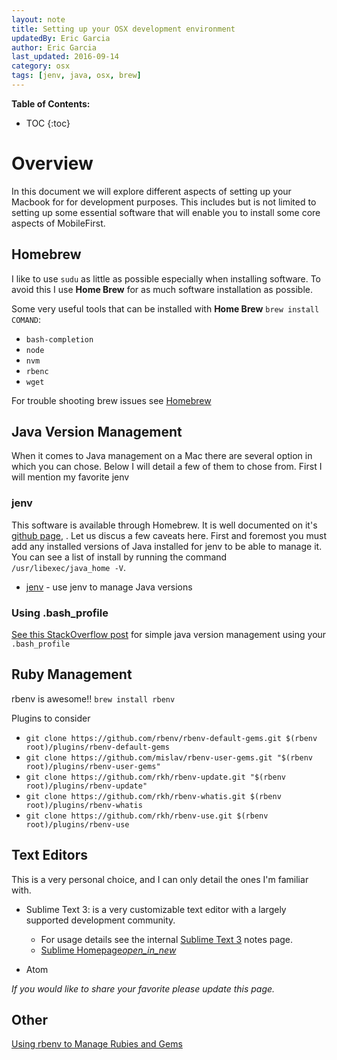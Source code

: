 ```yaml
---
layout: note
title: Setting up your OSX development environment
updatedBy: Eric Garcia
author: Eric Garcia
last_updated: 2016-09-14
category: osx
tags: [jenv, java, osx, brew]
---
```


**Table of Contents:**

* TOC
{:toc}

# Overview

In this document we will explore different aspects of setting up your Macbook for for development purposes.  This includes but is not limited to setting up some essential software that will enable you to install some core aspects of MobileFirst.

## Homebrew

I like to use `sudu` as little as possible especially when installing software.  To avoid this I use **Home Brew** for as much software installation as possible.

Some very useful tools that can be installed with **Home Brew** `brew install COMAND`:

* `bash-completion`
* `node`
* `nvm`
* `rbenc`
* `wget`

For trouble shooting brew issues see [Homebrew](./homebrew)

## Java Version Management

When it comes to Java management on a Mac there are several option in which you can chose.  Below I will detail a few of them to chose from.  First I will mention my favorite jenv

### jenv

This software is available through Homebrew.  It is well documented on it's <a href="https://github.com/gcuisinier/jenv" target="blank">github page</a>, .  Let us discus a few caveats here.  First and foremost you must add any installed versions of Java installed for jenv to be able to manage it.  You can see a list of install by running the command `/usr/libexec/java_home -V`.  

* <a href="http://www.jenv.be/" target="blank">jenv</a> - use jenv to manage Java versions


### Using .bash_profile

<a href="http://stackoverflow.com/questions/26252591/mac-os-x-and-multiple-java-versions/26252993#26252993" target="blank">See this StackOverflow post</a> for simple java version management using your `.bash_profile`

## Ruby Management

rbenv is awesome!!  `brew install rbenv`

Plugins to consider
* `git clone https://github.com/rbenv/rbenv-default-gems.git $(rbenv root)/plugins/rbenv-default-gems`
* `git clone https://github.com/mislav/rbenv-user-gems.git "$(rbenv root)/plugins/rbenv-user-gems"`
* `git clone https://github.com/rkh/rbenv-update.git "$(rbenv root)/plugins/rbenv-update"`
* `git clone https://github.com/rkh/rbenv-whatis.git $(rbenv root)/plugins/rbenv-whatis`
* `git clone https://github.com/rkh/rbenv-use.git $(rbenv root)/plugins/rbenv-use`

## Text Editors

This is a very personal choice, and I can only detail the ones I'm familiar with.

* Sublime Text 3: is a very customizable text editor with a largely supported development community.
	* For usage details see the internal [Sublime Text 3](../osx-sublime_text) notes page.
	* <a href="https://www.sublimetext.com/" target="blank" >Sublime Homepage<i class="material-icons">open_in_new</i></a>

* Atom

*If you would like to share your favorite please update this page.*

## Other

<a href="https://robots.thoughtbot.com/using-rbenv-to-manage-rubies-and-gems" target="blank">Using rbenv to Manage Rubies and Gems</a>
